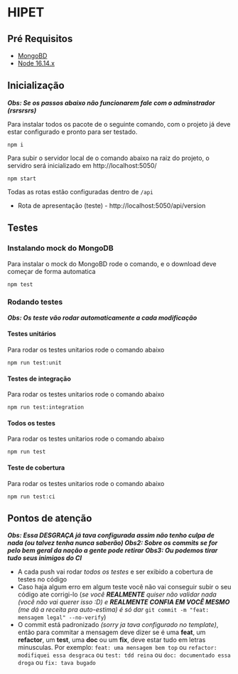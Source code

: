 # HIPET

## Pré Requisitos
- [MongoBD](https://downloads.mongodb.com/compass/mongodb-compass-1.30.1-win32-x64.zip "MongoBD")
- [Node 16.14.x](https://nodejs.org/en/ "Node 16.14.x")

## Inicialização
***Obs: Se os passos abaixo não funcionarem fale com o adminstrador (rsrsrsrs)***

Para instalar todos os pacote de o seguinte comando, com o projeto já deve estar configurado e pronto para ser testado.
``` shell
npm i
```
Para subir o servidor local de o comando abaixo na raiz do projeto, o servidro será inicializado em http://localhost:5050/ 
``` shell
npm start
```
Todas as rotas estão configuradas dentro de `/api`
- Rota de apresentação (teste) - http://localhost:5050/api/version

## Testes
### Instalando mock do MongoDB

Para instalar o mock do MongoBD rode o comando, e o download deve começar de forma automatica
``` shell
npm test
```
### Rodando testes
***Obs: Os teste vão rodar automaticamente a cada modificação***

#### Testes unitários
Para rodar os testes unitarios rode o comando abaixo
``` shell
npm run test:unit
```
#### Testes de integração
Para rodar os testes unitarios rode o comando abaixo
``` shell
npm run test:integration
```
#### Todos os testes
Para rodar os testes unitarios rode o comando abaixo
``` shell
npm run test
```
#### Teste de cobertura
Para rodar os testes unitarios rode o comando abaixo
``` shell
npm run test:ci
```
## Pontos de atenção
***Obs: Essa DESGRAÇA já tava configurada assim não tenho culpa de nada (ou talvez tenha nunca saberão)
Obs2: Sobre os commits se for pelo bem geral da nação a gente pode retirar
Obs3: Ou podemos tirar tudo seus inimigos do CI***


- A cada push vai rodar *todos os testes* e ser exibido a cobertura de testes no código
- Caso haja algum erro em algum teste você não vai conseguir subir o seu código ate corrigi-lo (*se você **REALMENTE** quiser não validar nada (você não vai querer isso :D) e **REALMENTE CONFIA EM VOCÊ MESMO**  (me dá a receita pra auto-estima) é só dar* `git commit -m "feat: mensagem legal" --no-verify`)
- O commit está padronizado *(sorry ja tava configurado no template)*, então para commitar a mensagem deve dizer se é uma **feat**, um **refactor**, um **test**, uma **doc** ou um **fix**, deve estar tudo em letras minusculas. Por exemplo:
`feat: uma mensagem bem top`
ou
`refactor: modifiquei essa desgraca`
ou
`test: tdd reina`
ou
`doc: documentado essa droga`
ou
`fix: tava bugado`